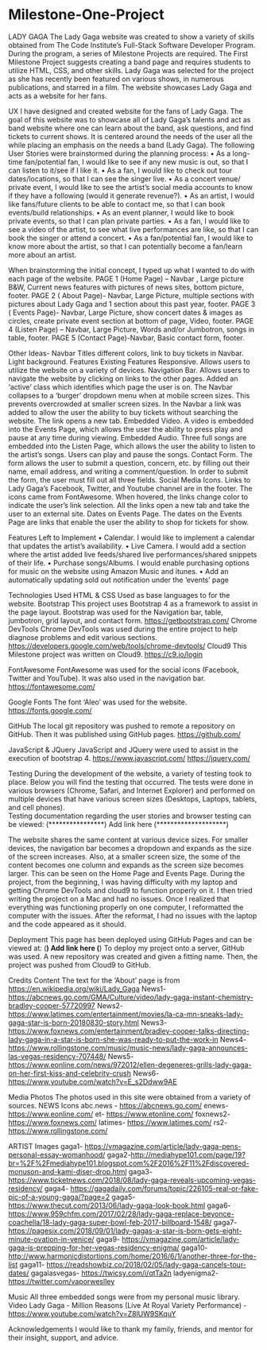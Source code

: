 # Milestone-One-Project
LADY GAGA
The Lady Gaga website was created to show a variety of skills obtained from The Code Institute’s Full-Stack Software Developer Program. During the program, a series of Milestone Projects are required. The First Milestone Project suggests creating a band page and requires students to utilize HTML, CSS, and other skills.
Lady Gaga was selected for the project as she has recently been featured on various shows, in numerous publications, and starred in a film. The website showcases Lady Gaga and acts as a website for her fans.

UX
I have designed and created website for the fans of Lady Gaga. The goal of this website was to showcase all of Lady Gaga’s talents and act as band website where one can learn about the band, ask questions, and find tickets to current shows. It is centered around the needs of the user all the while placing an emphasis on the needs a band (Lady Gaga).
The following User Stories were brainstormed during the planning process: 
•	As a long-time fan/potential fan, I would like to see if any new music is out, so that I can listen to it/see if I like it.
•	As a fan, I would like to check out tour dates/locations, so that I can see the singer live.
•	As a concert venue/ private event, I would like to see the artist’s social media accounts to know if they have a following (would it generate revenue?).
•	As an artist, I would like fans/future clients to be able to contact me, so that I can book events/build relationships. 
•	As an event planner, I would like to book private events, so that I can plan private parties. 
•	As a fan, I would like to see a video of the artist, to see what live performances are like, so that I can book the singer or attend a concert.
•	As a fan/potential fan, I would like to know more about the artist, so that I can potentially become a fan/learn more about an artist.

When brainstorming the initial concept, I typed up what I wanted to do with each page of the website. 
PAGE 1 (Home Page) – Navbar , Large picture B&W, Current news features with pictures of news sites, bottom picture, footer. 
PAGE 2 ( About Page)- Navbar, Large Picture, multiple sections with pictures about Lady Gaga and 1 section about this past year, footer. 
PAGE 3 ( Events Page)- Navbar, Large Picture, show concert dates & images as circles, create private event section at bottom of page, Video, footer. 
PAGE 4 (Listen Page) – Navbar, Large Picture, Words and/or Jumbotron, songs in table, footer.
PAGE 5 (Contact Page)-Navbar, Basic contact form, footer. 

Other Ideas- Navbar Titles different colors, link to buy tickets in Navbar. Light background.
Features
Existing Features
Responsive. Allows users to utilize the website on a variety of devices.
Navigation Bar. Allows users to navigate the website by clicking on links to the other pages. Added an ‘active’ class which identifies which page the user is on. The Navbar collapses to a ‘burger’ dropdown menu when at mobile screen sizes. This prevents overcrowded at smaller screen sizes. In the Navbar a link was added to allow the user the ability to buy tickets without searching the website. The link opens a new tab.
Embedded Video. A video is embedded into the Events Page, which allows the user the ability to press play and pause at any time during viewing.
Embedded Audio. Three full songs are embedded into the Listen Page, which allows the user the ability to listen to the artist’s songs. Users can play and pause the songs. 
Contact Form. The form allows the user to submit a question, concern, etc. by filling out their name, email address, and writing a comment/question. In order to submit the form, the user must fill out all three fields.
Social Media Icons. Links to Lady Gaga’s Facebook, Twitter, and Youtube channel are in the footer. The icons came from FontAwesome. When hovered, the links change color to indicate the user’s link selection. All the links open a new tab and take the user to an external site.
Dates on Events Page. The dates on the Events Page are links that enable the user the ability to shop for tickets for show.

 Features Left to Implement
•	Calendar. I would like to implement a calendar that updates the artist’s availability. 
•	Live Camera. I would add a section where the artist added live feeds/shared live performances/shared snippets of their life.
•	Purchase songs/Albums. I would enable purchasing options for music on the website using Amazon Music and itunes. 
•	Add an automatically updating sold out notification under the ‘events’ page

Technologies Used
HTML & CSS 
Used as base languages to for the website.
Bootstrap
This project uses Bootstrap 4 as a framework to assist in the page layout. Bootstrap was used for the Navigation bar, table, jumbotron, grid layout, and contact form. https://getbootstrap.com/
Chrome DevTools
Chrome DevTools was used during the entire project to help diagnose problems and edit various sections. 
https://developers.google.com/web/tools/chrome-devtools/
Cloud9
This Milestone project was written on Cloud9. 
https://c9.io/login

FontAwesome
FontAwesome was used for the social icons (Facebook, Twitter and YouTube). It was also used in the navigation bar. 
https://fontawesome.com/

Google Fonts
The font ‘Aleo’ was used for the website. 
https://fonts.google.com/

GitHub
The local git repository was pushed to remote a repository on GitHub.  Then it was published using GitHub pages. 
https://github.com/

JavaScript & JQuery
JavaScript and JQuery were used to assist in the execution of bootstrap 4. https://www.javascript.com/    https://jquery.com/

Testing
During the development of the website, a variety of testing took to place. Below you will find the testing that occurred. The tests were done in various browsers (Chrome, Safari, and Internet Explorer) and performed on multiple devices that have various screen sizes (Desktops, Laptops, tablets, and cell phones).  
Testing documentation regarding the user stories and browser testing can be viewed: 
(****************) Add link here (********************)

The website shares the same content at various device sizes. For smaller devices, the navigation bar becomes a dropdown and expands as the size of the screen increases. Also, at a smaller screen size, the some of the content becomes one column and expands as the screen size becomes larger. This can be seen on the Home Page and Events Page.
During the project, from the beginning, I was having difficulty with my laptop and getting Chrome DevTools and cloud9 to function properly on it. I then tried writing the project on a Mac and had no issues. Once I realized that everything was functioning properly on one computer, I reformatted the computer with the issues. After the reformat, I had no issues with the laptop and the code appeared as it should.

Deployment
This page has been deployed using GitHub Pages and can be viewed at:
(************)  Add link here (************)
To deploy my project onto a server, GitHub was used. A new repository was created and given a fitting name. Then, the project was pushed from Cloud9 to GitHub.

Credits
Content
The text for the ‘About’ page is from https://en.wikipedia.org/wiki/Lady_Gaga
News1- https://abcnews.go.com/GMA/Culture/video/lady-gaga-instant-chemistry-bradley-cooper-57720997
News2- https://www.latimes.com/entertainment/movies/la-ca-mn-sneaks-lady-gaga-star-is-born-20180830-story.html
News3- https://www.foxnews.com/entertainment/bradley-cooper-talks-directing-lady-gaga-in-a-star-is-born-she-was-ready-to-put-the-work-in
News4- https://www.rollingstone.com/music/music-news/lady-gaga-announces-las-vegas-residency-707448/
News5- https://www.eonline.com/news/972012/ellen-degeneres-grills-lady-gaga-on-her-first-kiss-and-celebrity-crush
News6- https://www.youtube.com/watch?v=E_s2Ddww9AE

Media
Photos
The photos used in this site were obtained from a variety of sources.
NEWS Icons
	abc.news - https://abcnews.go.com/
	enews- https://www.eonline.com/
	et- https://www.etonline.com/
	foxnews2- https://www.foxnews.com/
	latimes- https://www.latimes.com/
	rs2- https://www.rollingstone.com/

ARTIST Images
gaga1- https://vmagazine.com/article/lady-gaga-pens-personal-essay-womanhood/
gaga2-http://mediahype101.com/page/19?br=%2F%2Fmediahype101.blogspot.com%2F2016%2F11%2Fdiscovered-monuson-and-kami-diser-drop.html
gaga3- https://www.ticketnews.com/2018/08/lady-gaga-reveals-upcoming-vegas-residency/
gaga4- https://gagadaily.com/forums/topic/226105-real-or-fake-pic-of-a-young-gaga/?page=2
gaga5- https://www.thecut.com/2013/06/lady-gaga-look-book.html
gaga6- https://www.959chfm.com/2017/02/28/lady-gaga-replace-beyonce-coachella/18-lady-gaga-super-bowl-feb-2017-billboard-1548/
gaga7- https://pagesix.com/2018/09/01/lady-gagas-a-star-is-born-gets-eight-minute-ovation-in-venice/
gaga9- https://vmagazine.com/article/lady-gaga-is-prepping-for-her-vegas-residency-enigma/
gaga10- http://www.harmonicdistortions.com/home/2016/6/1/another-three-for-the-list
gaga11- https://readshowbiz.co/2018/02/05/lady-gaga-cancels-tour-dates/
gagalasvegas- https://twicsy.com/i/qtTa2n
ladyenigma2- https://twitter.com/vaporweslley

Music
All three embedded songs were from my personal music library.
Video
Lady Gaga - Million Reasons (Live At Royal Variety Performance) - https://www.youtube.com/watch?v=Z8lUW9SKquY


Acknowledgements
I would like to thank my family, friends, and mentor for their insight, support, and advice. 

